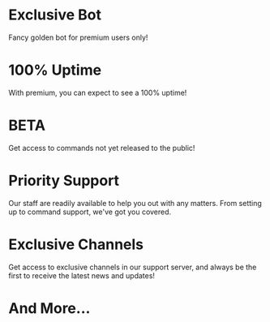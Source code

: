 # Exclusive Bot

Fancy golden bot for premium users only!

# 100% Uptime

With premium, you can expect to see a 100% uptime!

# BETA

Get access to commands not yet released to the public!

# Priority Support

Our staff are readily available to help you out with any matters. From setting up to command support,
we've got you covered.

# Exclusive Channels

Get access to exclusive channels in our support server, and always be the first to receive the
latest news and updates!

# And More...

